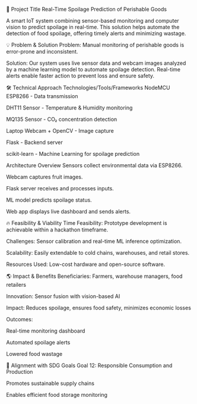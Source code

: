 🚀 Project Title
Real-Time Spoilage Prediction of Perishable Goods

A smart IoT system combining sensor-based monitoring and computer vision to predict spoilage in real-time. This solution helps automate the detection of food spoilage, offering timely alerts and minimizing wastage.

💡 Problem & Solution
Problem:
Manual monitoring of perishable goods is error-prone and inconsistent.

Solution:
Our system uses live sensor data and webcam images analyzed by a machine learning model to automate spoilage detection. Real-time alerts enable faster action to prevent loss and ensure safety.

🛠️ Technical Approach
Technologies/Tools/Frameworks
NodeMCU ESP8266 - Data transmission	

DHT11 Sensor - Temperature & Humidity monitoring

MQ135 Sensor - CO₂ concentration detection

Laptop Webcam + OpenCV - Image capture

Flask - Backend server

scikit-learn - Machine Learning for spoilage prediction

Architecture Overview
Sensors collect environmental data via ESP8266.

Webcam captures fruit images.

Flask server receives and processes inputs.

ML model predicts spoilage status.

Web app displays live dashboard and sends alerts.


🔥 Feasibility & Viability
Time Feasibility:
Prototype development is achievable within a hackathon timeframe.

Challenges:
Sensor calibration and real-time ML inference optimization.

Scalability:
Easily extendable to cold chains, warehouses, and retail stores.

Resources Used:
Low-cost hardware and open-source software.

🌎 Impact & Benefits
Beneficiaries: Farmers, warehouse managers, food retailers

Innovation: Sensor fusion with vision-based AI

Impact: Reduces spoilage, ensures food safety, minimizes economic losses

Outcomes:

Real-time monitoring dashboard

Automated spoilage alerts

Lowered food wastage

🎯 Alignment with SDG Goals
Goal 12: Responsible Consumption and Production

Promotes sustainable supply chains

Enables efficient food storage monitoring


